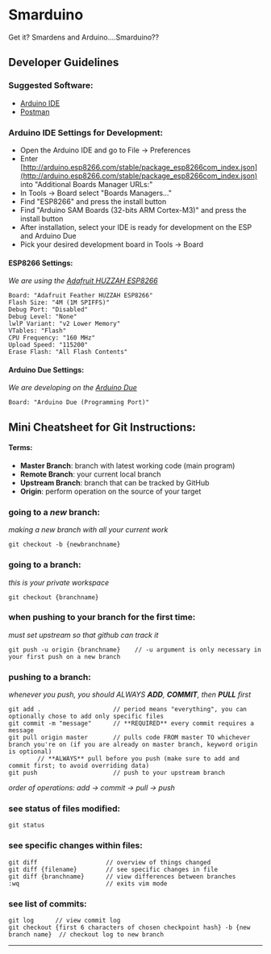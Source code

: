 # Smarduino
Get it? Smardens and Arduino....Smarduino??

## Developer Guidelines
### Suggested Software:
* [Arduino IDE](https://www.arduino.cc/en/Main/Software)
* [Postman](https://www.getpostman.com/)

### Arduino IDE Settings for Development:
* Open the Arduino IDE and go to File -> Preferences
* Enter [http://arduino.esp8266.com/stable/package_esp8266com_index.json](http://arduino.esp8266.com/stable/package_esp8266com_index.json) into "Additional Boards Manager URLs:"
* In Tools -> Board select "Boards Managers..."
* Find "ESP8266" and press the install button
* Find "Arduino SAM Boards (32-bits ARM Cortex-M3)" and press the install button
* After installation, select your IDE is ready for development on the ESP and Arduino Due
* Pick your desired development board in Tools -> Board

#### ESP8266 Settings:
*We are using the [Adafruit HUZZAH ESP8266](https://www.adafruit.com/product/2471)*
```
Board: "Adafruit Feather HUZZAH ESP8266"
Flash Size: "4M (1M SPIFFS)"
Debug Port: "Disabled"
Debug Level: "None"
lwlP Variant: "v2 Lower Memory"
VTables: "Flash"
CPU Frequency: "160 MHz"
Upload Speed: "115200"
Erase Flash: "All Flash Contents"
```

#### Arduino Due Settings:
*We are developing on the [Arduino Due](https://store.arduino.cc/usa/arduino-due)*
```
Board: "Arduino Due (Programming Port)"
```

## Mini Cheatsheet for Git Instructions:
#### Terms:
* **Master Branch**: branch with latest working code (main program)
* **Remote Branch**: your current local branch
* **Upstream Branch**: branch that can be tracked by GitHub
* **Origin**: perform operation on the source of your target

### going to a *new* branch:
*making a new branch with all your current work*
```
git checkout -b {newbranchname}
```

### going to a branch:
*this is your private workspace*
```
git checkout {branchname}
```

### when pushing to your branch for the first time:
*must set upstream so that github can track it* 
```
git push -u origin {branchname}    // -u argument is only necessary in your first push on a new branch
```

### pushing to a branch:
*whenever you push, you should ALWAYS **ADD**, **COMMIT**, then **PULL** first*
```
git add .                    // period means "everything", you can optionally chose to add only specific files
git commit -m "message"      // **REQUIRED** every commit requires a message
git pull origin master       // pulls code FROM master TO whichever branch you're on (if you are already on master branch, keyword origin is optional)
        // **ALWAYS** pull before you push (make sure to add and commit first; to avoid overriding data)
git push                     // push to your upstream branch
```
*order of operations:   	 add -> commit -> pull -> push*

### see status of files modified:
```
git status
```

### see specific changes within files:
```
git diff                   // overview of things changed
git diff {filename}        // see specific changes in file 
git diff {branchname}      // view differences between branches
:wq                        // exits vim mode

```

### see list of commits:
```
git log      // view commit log
git checkout {first 6 characters of chosen checkpoint hash} -b {new branch name}  // checkout log to new branch
```
----
